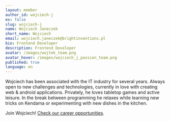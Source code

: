 ```yaml
---
layout: member
author_id: wojciech-j
ex: false
slug: wojciech-j
name: Wojciech Janeczek
short_name: Wojciech
email: wojciech.janeczek@brightinventions.pl
bio: Frontend Developer
description: Frontend Developer
avatar: /images/wojtek_team.png
avatar_hover: /images/wojciech_j_passion_team.png
published: true
language: en
---
```

Wojciech has been associated with the IT industry for several years. Always open to new challenges and technologies, currently in love with creating web & android applications. Privately, he loves tabletop games and active leisure. In the break between programming he relaxes while learning new tricks on Kendama or experimenting with new dishes in the kitchen.

Join Wojciech! [Check our career opportunities](/career).
